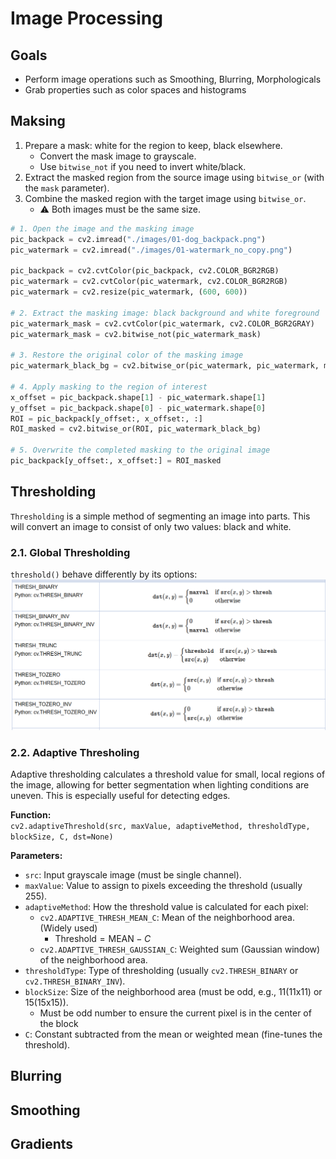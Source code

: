 # Image Processing

## Goals
- Perform image operations such as Smoothing, Blurring, Morphologicals
- Grab properties such as color spaces and histograms

## Maksing
1. Prepare a mask: white for the region to keep, black elsewhere.
   - Convert the mask image to grayscale.
   - Use `bitwise_not` if you need to invert white/black.
2. Extract the masked region from the source image using `bitwise_or` (with the `mask` parameter).
3. Combine the masked region with the target image using `bitwise_or`.
   - ⚠️ Both images must be the same size.

```python
# 1. Open the image and the masking image
pic_backpack = cv2.imread("./images/01-dog_backpack.png")
pic_watermark = cv2.imread("./images/01-watermark_no_copy.png")

pic_backpack = cv2.cvtColor(pic_backpack, cv2.COLOR_BGR2RGB)
pic_watermark = cv2.cvtColor(pic_watermark, cv2.COLOR_BGR2RGB)
pic_watermark = cv2.resize(pic_watermark, (600, 600))

# 2. Extract the masking image: black background and white foreground
pic_watermark_mask = cv2.cvtColor(pic_watermark, cv2.COLOR_BGR2GRAY)
pic_watermark_mask = cv2.bitwise_not(pic_watermark_mask)

# 3. Restore the original color of the masking image
pic_watermark_black_bg = cv2.bitwise_or(pic_watermark, pic_watermark, mask=pic_watermark_mask)

# 4. Apply masking to the region of interest
x_offset = pic_backpack.shape[1] - pic_watermark.shape[1]
y_offset = pic_backpack.shape[0] - pic_watermark.shape[0]   
ROI = pic_backpack[y_offset:, x_offset:, :]
ROI_masked = cv2.bitwise_or(ROI, pic_watermark_black_bg)

# 5. Overwrite the completed masking to the original image
pic_backpack[y_offset:, x_offset:] = ROI_masked
```

## Thresholding
`Thresholding` is a simple method of segmenting an image into parts. This will convert an image to consist of only two values: black and white.

### 2.1. Global Thresholding
 `threshold()` behave differently by its options:
![image-thresholding](../.images/02-image-processing.png)  

### 2.2. Adaptive Thresholing
Adaptive thresholding calculates a threshold value for small, local regions of the image, allowing for better segmentation when lighting conditions are uneven. This is especially useful for detecting edges.

**Function:**  
`cv2.adaptiveThreshold(src, maxValue, adaptiveMethod, thresholdType, blockSize, C, dst=None)`

**Parameters:**
- `src`: Input grayscale image (must be single channel).
- `maxValue`: Value to assign to pixels exceeding the threshold (usually 255).
- `adaptiveMethod`: How the threshold value is calculated for each pixel:
  - `cv2.ADAPTIVE_THRESH_MEAN_C`: Mean of the neighborhood area. (Widely used)
    - $\text{Threshold}=\text{MEAN}-C$
  - `cv2.ADAPTIVE_THRESH_GAUSSIAN_C`: Weighted sum (Gaussian window) of the neighborhood area.
- `thresholdType`: Type of thresholding (usually `cv2.THRESH_BINARY` or `cv2.THRESH_BINARY_INV`).
- `blockSize`: Size of the neighborhood area (must be odd, e.g., 11(11x11) or 15(15x15)).
  - Must be odd number to ensure the current pixel is in the center of the block
- `C`: Constant subtracted from the mean or weighted mean (fine-tunes the threshold).
  
## Blurring

## Smoothing

## Gradients